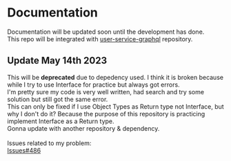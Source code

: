 # Documentation
Documentation will be updated soon until the development has done.\
This repo will be integrated with [user-service-graphql](https://github.com/vincen320/user-service-graphql) repository.

## Update May 14th 2023
This will be **deprecated** due to depedency used. I think it is broken because while I try to use Interface for practice but always got errors.\
I'm pretty sure my code is very well written, had search and try some solution but still got the same error.\
This can only be fixed if I use Object Types as Return type not Interface, but why I don't do it? Because the purpose of this repository is practicing implement Interface as a Return type.\
Gonna update with another repository & dependency.\
\
Issues related to my problem:\
[Issues#486](https://github.com/graphql-go/graphql/issues/486)
